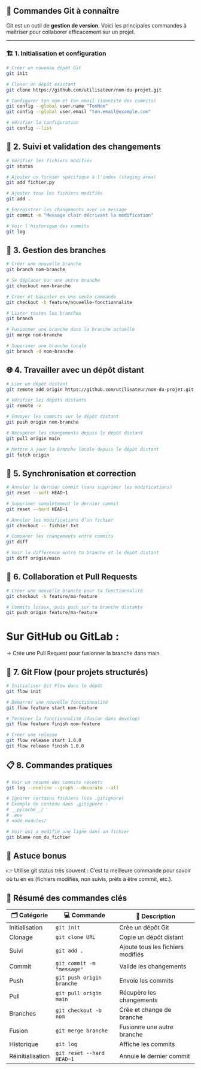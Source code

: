 ## 🧮 Commandes Git à connaître

Git est un outil de **gestion de version**. Voici les principales commandes à maîtriser pour collaborer efficacement sur un projet.

---

### 🏗️ 1. Initialisation et configuration

```bash
# Créer un nouveau dépôt Git
git init

# Cloner un dépôt existant
git clone https://github.com/utilisateur/nom-du-projet.git

# Configurer ton nom et ton email (identité des commits)
git config --global user.name "TonNom"
git config --global user.email "ton.email@example.com"

# Vérifier la configuration
git config --list

```

## 💾 2. Suivi et validation des changements
````bash
# Vérifier les fichiers modifiés
git status

# Ajouter un fichier spécifique à l'index (staging area)
git add fichier.py

# Ajouter tous les fichiers modifiés
git add .

# Enregistrer les changements avec un message
git commit -m "Message clair décrivant la modification"

# Voir l'historique des commits
git log

````
## 🌿 3. Gestion des branches
```bash
# Créer une nouvelle branche
git branch nom-branche

# Se déplacer sur une autre branche
git checkout nom-branche

# Créer et basculer en une seule commande
git checkout -b feature/nouvelle-fonctionnalite

# Lister toutes les branches
git branch

# Fusionner une branche dans la branche actuelle
git merge nom-branche

# Supprimer une branche locale
git branch -d nom-branche

```
## 🌐 4. Travailler avec un dépôt distant
```bash
# Lier un dépôt distant
git remote add origin https://github.com/utilisateur/nom-du-projet.git

# Vérifier les dépôts distants
git remote -v

# Envoyer les commits sur le dépôt distant
git push origin nom-branche

# Récupérer les changements depuis le dépôt distant
git pull origin main

# Mettre à jour la branche locale depuis le dépôt distant
git fetch origin

```
## 🔄 5. Synchronisation et correction
```bash
# Annuler le dernier commit (sans supprimer les modifications)
git reset --soft HEAD~1

# Supprimer complètement le dernier commit
git reset --hard HEAD~1

# Annuler les modifications d’un fichier
git checkout -- fichier.txt

# Comparer les changements entre commits
git diff

# Voir la différence entre ta branche et le dépôt distant
git diff origin/main
```
## 🧩 6. Collaboration et Pull Requests
```bash
# Créer une nouvelle branche pour ta fonctionnalité
git checkout -b feature/ma-feature

# Commits locaux, puis push sur ta branche distante
git push origin feature/ma-feature
```
# Sur GitHub ou GitLab :
→ Crée une Pull Request pour fusionner la branche dans main

## 🧰 7. Git Flow (pour projets structurés)
```bash
# Initialiser Git Flow dans le dépôt
git flow init

# Démarrer une nouvelle fonctionnalité
git flow feature start nom-feature

# Terminer la fonctionnalité (fusion dans develop)
git flow feature finish nom-feature

# Créer une release
git flow release start 1.0.0
git flow release finish 1.0.0

```
## 📋 8. Commandes pratiques
```bash
# Voir un résumé des commits récents
git log --oneline --graph --decorate --all

# Ignorer certains fichiers (via .gitignore)
# Exemple de contenu dans .gitignore :
# __pycache__/
# .env
# node_modules/

# Voir qui a modifié une ligne dans un fichier
git blame nom_du_fichier

```
## 🧠 Astuce bonus
👉 Utilise git status très souvent :
C’est ta meilleure commande pour savoir où tu en es (fichiers modifiés, non suivis, prêts à être commit, etc.).

## 🧾 Résumé des commandes clés
| 🗂️ Catégorie      | 💻 Commande                     | 📝 Description                       |
|------------------|---------------------------------|-------------------------------------|
| Initialisation   | `git init`                      | Crée un dépôt Git                    |
| Clonage          | `git clone URL`                 | Copie un dépôt distant               |
| Suivi            | `git add .`                     | Ajoute tous les fichiers modifiés    |
| Commit           | `git commit -m "message"`       | Valide les changements               |
| Push             | `git push origin branche`       | Envoie les commits                   |
| Pull             | `git pull origin main`          | Récupère les changements             |
| Branches         | `git checkout -b nom`           | Crée et change de branche            |
| Fusion           | `git merge branche`             | Fusionne une autre branche           |
| Historique       | `git log`                       | Affiche les commits                  |
| Réinitialisation | `git reset --hard HEAD~1`       | Annule le dernier commit             |
